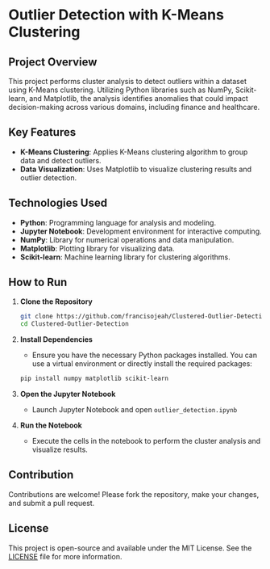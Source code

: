 # Outlier Detection with K-Means Clustering

## Project Overview

This project performs cluster analysis to detect outliers within a dataset using K-Means clustering. Utilizing Python libraries such as NumPy, Scikit-learn, and Matplotlib, the analysis identifies anomalies that could impact decision-making across various domains, including finance and healthcare.

## Key Features

- **K-Means Clustering**: Applies K-Means clustering algorithm to group data and detect outliers.
- **Data Visualization**: Uses Matplotlib to visualize clustering results and outlier detection.

## Technologies Used

- **Python**: Programming language for analysis and modeling.
- **Jupyter Notebook**: Development environment for interactive computing.
- **NumPy**: Library for numerical operations and data manipulation.
- **Matplotlib**: Plotting library for visualizing data.
- **Scikit-learn**: Machine learning library for clustering algorithms.

## How to Run

1. **Clone the Repository**
   ```bash
   git clone https://github.com/francisojeah/Clustered-Outlier-Detection.git
   cd Clustered-Outlier-Detection
   ```

2. **Install Dependencies**
   - Ensure you have the necessary Python packages installed. You can use a virtual environment or directly install the required packages:
   ```bash
   pip install numpy matplotlib scikit-learn
   ```

3. **Open the Jupyter Notebook**
   - Launch Jupyter Notebook and open `outlier_detection.ipynb`


4. **Run the Notebook**
   - Execute the cells in the notebook to perform the cluster analysis and visualize results.

## Contribution

Contributions are welcome! Please fork the repository, make your changes, and submit a pull request.

## License

This project is open-source and available under the MIT License. See the [LICENSE](LICENSE) file for more information.
